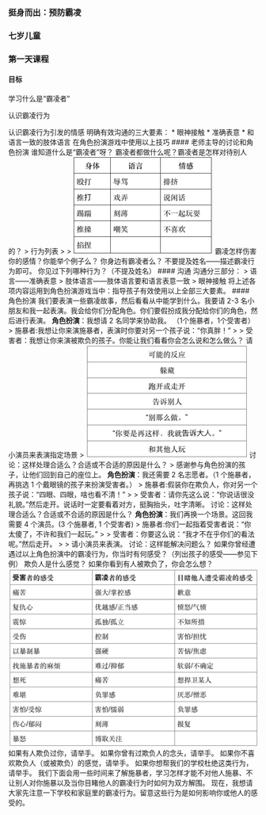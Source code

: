 ### 挺身而出：预防霸凌 

### 七岁儿童 

### 第一天课程 

#### 目标

学习什么是“霸凌者”

认识霸凌行为

认识霸凌行为引发的情感 明确有效沟通的三大要素： * 眼神接触 * 准确表意 * 和语言一致的肢体语言 在角色扮演游戏中使用以上技巧 #### 老师主导的讨论和角色扮演 谁知道什么是“霸凌者”呀？ 霸凌者都做什么呢？霸凌者是怎样对待别人的？ > 行为列表 > > ![](/assets/QQ20160724-0.png) 霸凌怎样伤害你的感情？你能举个例子么？ 你身边有霸凌者么？ 不要提及姓名——描述霸凌行为即可。 你见过下列哪种行为？（不提及姓名） #### 沟通 沟通分三部分： > 语言——准确表意 > 肢体语言——肢体语言要和语言表意一致 > 眼神接触 将上述各项内容运用到角色扮演游戏当中：指导孩子有效使用以上全部三大要素。 #### 角色扮演 我们要表演一些霸凌故事，然后看看从中能学到什么。我要请 2-3 名小朋友和我一起表演。我会给你们分配角色。你们要假扮成我分配给你们的角色，然后进行表演。 **角色扮演**：我想请 2 名同学来协助我。 （1个施暴者，1个受害者） > 施暴者:我想让你来演施暴者，表演时你要对另一个孩子说：“你真胖！” > > 受害者：我想让你来演被欺负的孩子。你能让我们看看你会怎么说和怎么做么？ 请小演员来表演指定场景 > ![](/assets/QQ20160724-1.png) 讨论：这样处理合适么？合适或不合适的原因是什么？ > 感谢参与角色扮演的孩子，让他们回到自己的座位上。 **角色扮演**：我还需要 2 名志愿者。（1 个施暴者，再挑选 1 个戴眼镜的孩子来扮演受害者。） > 施暴者:假装你在欺负人，你对另一个孩子说：“四眼、四眼，啥也看不清！” > > 受害者：请你先这么说：“你说话很没礼貌。”然后走开。说话时一定要看着对方，挺胸抬头，吐字清晰。 讨论：这样处理合适么？合适或不合适的原因是什么？ **角色扮演**：我们再换一个场景。这回我需要 4 个演员。\(3 个施暴者, 1 个受害者\) > 施暴者:你们一起指着受害者说：“你太傻了，不许和我们一起玩。” > > 受害者：你要这么说：“我才不在乎你们的看法呢。”然后走开。 > > 请小演员来表演。 讨论：这样能解决问题么？ 如果你曾经遭遇过以上角色扮演中的霸凌行为，你当时有何感受？（列出孩子的感受——参见下例） 欺负人是什么感觉？ 如果你看到有人被欺负了，你会怎么想？ ![](/assets/QQ20160724-2.png) 如果有人欺负过你，请举手。 如果你曾有过欺负人的念头，请举手。 如果你不喜欢欺负人（或被欺负）的感觉，请举手。 如果你想帮我们的学校杜绝这类行为，请举手。 我们下面会用一些时间来了解施暴者，学习怎样才能不对他人施暴、不让别人对你施暴以及当你目睹他人的霸凌行为时如何为双方解围。 现在，我想请大家先注意一下学校和家庭里的霸凌行为。留意这些行为是如何影响你或他人的感受的。